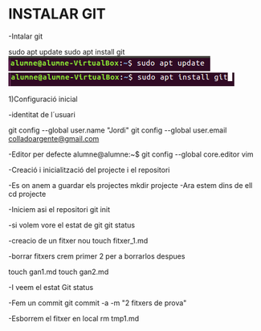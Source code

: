 
# **INSTALAR GIT** 

-Intalar git

sudo apt update
sudo apt install git
![img1](1.png)
![img2](2.png)

1)Configuració inicial 

-identitat de l´usuari

git config --global user.name "Jordi"
git config --global user.email colladoargente@gmail.com

-Editor per defecte
alumne@alumne:~$ git config --global core.editor vim

-Creació i inicialització del projecte i el repositori

-Es on anem a guardar els projectes
mkdir projecte
-Ara estem dins de ell
cd projecte

-Iniciem asi el repositori
git init 

-si volem vore el estat de git
git status

-creacio de un fitxer nou
touch fitxer_1.md

-borrar fitxers
crem primer 2 per a borrarlos despues

touch gan1.md 
touch gan2.md 

-I veem el estat
Git status 

-Fem un commit
git commit -a -m "2 fitxers de prova"


-Esborrem el fitxer en local
rm tmp1.md
